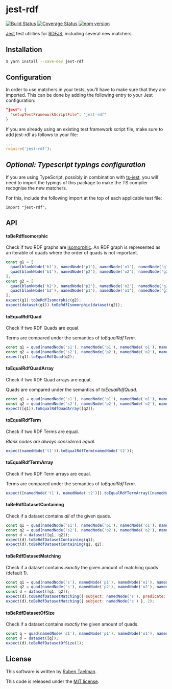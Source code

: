 # jest-rdf

[![Build Status](https://travis-ci.org/rubensworks/jest-rdf.svg?branch=master)](https://travis-ci.org/rubensworks/jest-rdf)
[![Coverage Status](https://coveralls.io/repos/github/rubensworks/jest-rdf/badge.svg?branch=master)](https://coveralls.io/github/rubensworks/jest-rdf?branch=master)
[![npm version](https://badge.fury.io/js/jest-rdf.svg)](https://www.npmjs.com/package/jest-rdf)

[Jest](https://jestjs.io/) test utilities for [RDFJS](https://github.com/rdfjs/representation-task-force/),
including several new matchers.

## Installation

```bash
$ yarn install --save-dev jest-rdf
```

## Configuration

In order to use matchers in your tests,
you'll have to make sure that they are imported.
This can be done by adding the following entry to your Jest configuration:
```json
"jest": {
  "setupTestFrameworkScriptFile": "jest-rdf"
}
```

If you are already using an existing test framework script file,
make sure to add jest-rdf as follows to your file:
```javascript
...
require('jest-rdf');
```

## _Optional: Typescript typings configuration_

If you are using TypeScript, possibly in combination with [ts-jest](https://www.npmjs.com/package/ts-jest),
you will need to import the typings of this package to make the TS compiler recognise the new matchers.

For this, include the following import at the top of each applicable test file:
```
import "jest-rdf";
```

## API

#### toBeRdfIsomorphic

Check if two RDF graphs are [isomorphic](https://www.w3.org/TR/rdf11-concepts/#graph-isomorphism).
An RDF graph is represented as an iterable of quads where the order of quads is not important.

```js
const g1 = [
  quad(blankNode('b1'), namedNode('p1'), namedNode('o1'), namedNode('g1')),
  quad(blankNode('b1'), namedNode('p2'), namedNode('o2'), namedNode('g2')),
];
const g2 = [
  quad(blankNode('b2'), namedNode('p2'), namedNode('o2'), namedNode('g2')),
  quad(blankNode('b2'), namedNode('p1'), namedNode('o1'), namedNode('g1')),
];
expect(g1).toBeRdfIsomorphic(g2);
expect(dataset(g1)).toBeRdfIsomorphic(dataset(g2));
```

#### toEqualRdfQuad

Check if two RDF Quads are equal.

Terms are compared under the semantics of _toEqualRdfTerm_.

```js
const q1 = quad(namedNode('s1'), namedNode('p1'), namedNode('o1'), namedNode('g1'));
const q2 = quad(namedNode('s2'), namedNode('p2'), namedNode('o2'), namedNode('g2'));
expect(q1).toEqualRdfQuad(q2);
```

#### toEqualRdfQuadArray

Check if two RDF Quad arrays are equal.

Quads are compared under the semantics of _toEqualRdfQuad_.

```js
const q1 = quad(namedNode('s1'), namedNode('p1'), namedNode('o1'), namedNode('g1'));
const q2 = quad(namedNode('s2'), namedNode('p2'), namedNode('o2'), namedNode('g2'));
expect([q1]).toEqualRdfQuadArray([q2]);
```

#### toEqualRdfTerm

Check if two RDF Terms are equal.

_Blank nodes are always considered equal._

```js
expect(namedNode('t1')).toEqualRdfTerm(namedNode('t2'));
```

#### toEqualRdfTermArray

Check if two RDF Term arrays are equal.

Terms are compared under the semantics of _toEqualRdfTerm_.

```js
expect([namedNode('t1'), namedNode('t2')]).toEqualRdfTermArray([namedNode('t2'), namedNode('t3')]);
```

#### toBeRdfDatasetContaining

Check if a dataset contains _all_ of the given quads.

```js
const q1 = quad(namedNode('s1'), namedNode('p1'), namedNode('o1'), namedNode('g1'));
const q2 = quad(namedNode('s2'), namedNode('p2'), namedNode('o2'), namedNode('g2'));
const d = dataset([q1, q2]);
expect(d).toBeRdfDatasetContaining(q1);
expect(d).toBeRdfDatasetContaining(q1, q2);
```

#### toBeRdfDatasetMatching

Check if a dataset contains _exactly_ the given amount of matching quads (default 1).

```js
const q1 = quad(namedNode('s'), namedNode('p1'), namedNode('o1'), namedNode('g1'));
const q2 = quad(namedNode('s'), namedNode('p2'), namedNode('o2'), namedNode('g2'));
const d = dataset([q1, q2]);
expect(d).toBeRdfDatasetMatching({ subject: namedNode('s'), predicate: namedNode('p1') });
expect(d).toBeRdfDatasetMatching({ subject: namedNode('s') }, 2);
```

#### toBeRdfDatasetOfSize

Check if a dataset contains _exactly_ the given amount of quads.

```js
const q = quad(namedNode('s1'), namedNode('p1'), namedNode('o1'), namedNode('g1'));
const d = dataset([q]);
expect(d).toBeRdfDatasetOfSize(1);
```

## License
This software is written by [Ruben Taelman](http://rubensworks.net/).

This code is released under the [MIT license](http://opensource.org/licenses/MIT).

